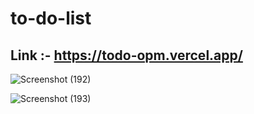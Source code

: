 # to-do-list

## Link :- https://todo-opm.vercel.app/

![Screenshot (192)](https://github.com/OmPrakashMallik/to-do-list/assets/119496695/fca5eb72-7a95-4d57-8652-e5742b40ceab)

![Screenshot (193)](https://github.com/OmPrakashMallik/to-do-list/assets/119496695/5250fdcc-bf1e-4c2e-89c6-1ae8c55ecbe2)
